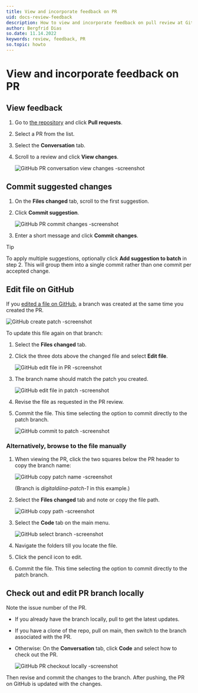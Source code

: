 ```yaml
---
title: View and incorporate feedback on PR
uid: docs-review-feedback
description: How to view and incorporate feedback on pull review at GitHub.
author: Bergfrid Dias
so.date: 11.14.2022
keywords: review, feedback, PR
so.topic: howto
---
```


# View and incorporate feedback on PR

## View feedback

1. Go to [the repository][1] and click **Pull requests**.
2. Select a PR from the list.
3. Select the **Conversation** tab.
4. Scroll to a review and click **View changes**.

    ![GitHub PR conversation view changes -screenshot][img1]

## Commit suggested changes

1. On the **Files changed** tab, scroll to the first suggestion.
1. Click **Commit suggestion**.

    ![GitHub PR commit changes -screenshot][img2]

1. Enter a short message and click **Commit changes**.

> [!TIP]
> To apply multiple suggestions, optionally click **Add suggestion to batch** in step 2. This will group them into a single commit rather than one commit per accepted change.

## Edit file on GitHub

If you [edited a file on GitHub][1], a branch was created at the same time you created the PR.

![GitHub create patch -screenshot][img4]

To update this file again on that branch:

1. Select the **Files changed** tab.

1. Click the three dots above the changed file and select **Edit file**.

    ![GitHub edit file in PR -screenshot][img6]

1. The branch name should match the patch you created.

    ![GitHub edit file in patch -screenshot][img7]

1. Revise the file as requested in the PR review.

1. Commit the file. This time selecting the option to commit directly to the patch branch.

    ![GitHub commit to patch -screenshot][img8]

### Alternatively, browse to the file manually

1. When viewing the PR, click the two squares below the PR header to copy the branch name:

    ![GitHub copy patch name -screenshot][img5]

    (Branch is *digitaldiina-patch-1* in this example.)

1. Select the **Files changed** tab and note or copy the file path.

     ![GitHub copy path -screenshot][img9]

1. Select the **Code** tab on the main menu.

    ![GitHub select branch -screenshot][img10]

1. Navigate the folders till you locate the file.

1. Click the pencil icon to edit.

1. Commit the file. This time selecting the option to commit directly to the patch branch.

## Check out and edit PR branch locally

Note the issue number of the PR.

* If you already have the branch locally, pull to get the latest updates.
* If you have a clone of the repo, pull on main, then switch to the branch associated with the PR.
* Otherwise: On the **Conversation** tab, click **Code** and select how to check out the PR.

    ![GitHub PR checkout locally -screenshot][img3]

Then revise and commit the changes to the branch. After pushing, the PR on GitHub is updated with the changes.

<!-- Referenced links -->
[1]: https://github.com/SuperOfficeDocs/superoffice-docs

<!-- Referenced images -->
[img1]: media/conversation-view-changes.png
[img2]: media/commit-suggestion.png
[img3]: media/checkout-pr.png
[img4]: media/create-patch.png
[img5]: media/copy-branch-name.png
[img6]: media/edit-file-in-pr.png
[img7]: media/edit-in-patch.png
[img8]: media/commit-to-patch.png
[img9]: media/copy-path.png
[img10]: media/select-branch.png

